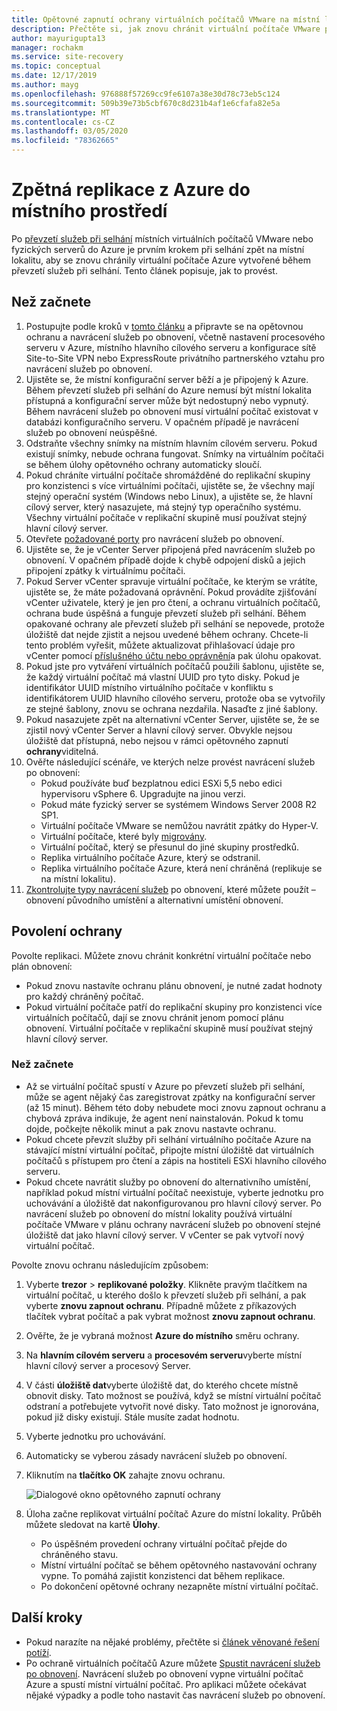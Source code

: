 ```yaml
---
title: Opětovné zapnutí ochrany virtuálních počítačů VMware na místní lokalitu pomocí Azure Site Recovery
description: Přečtěte si, jak znovu chránit virtuální počítače VMware po převzetí služeb při selhání do Azure pomocí Azure Site Recovery.
author: mayurigupta13
manager: rochakm
ms.service: site-recovery
ms.topic: conceptual
ms.date: 12/17/2019
ms.author: mayg
ms.openlocfilehash: 976888f57269cc9fe6107a38e30d78c73eb5c124
ms.sourcegitcommit: 509b39e73b5cbf670c8d231b4af1e6cfafa82e5a
ms.translationtype: MT
ms.contentlocale: cs-CZ
ms.lasthandoff: 03/05/2020
ms.locfileid: "78362665"
---
```

# <a name="reprotect-from-azure-to-on-premises"></a>Zpětná replikace z Azure do místního prostředí

Po [převzetí služeb při selhání](site-recovery-failover.md) místních virtuálních počítačů VMware nebo fyzických serverů do Azure je prvním krokem při selhání zpět na místní lokalitu, aby se znovu chránily virtuální počítače Azure vytvořené během převzetí služeb při selhání. Tento článek popisuje, jak to provést. 

## <a name="before-you-begin"></a>Než začnete

1. Postupujte podle kroků v [tomto článku](vmware-azure-prepare-failback.md) a připravte se na opětovnou ochranu a navrácení služeb po obnovení, včetně nastavení procesového serveru v Azure, místního hlavního cílového serveru a konfigurace sítě Site-to-Site VPN nebo ExpressRoute privátního partnerského vztahu pro navrácení služeb po obnovení.
2. Ujistěte se, že místní konfigurační server běží a je připojený k Azure. Během převzetí služeb při selhání do Azure nemusí být místní lokalita přístupná a konfigurační server může být nedostupný nebo vypnutý. Během navrácení služeb po obnovení musí virtuální počítač existovat v databázi konfiguračního serveru. V opačném případě je navrácení služeb po obnovení neúspěšné.
3. Odstraňte všechny snímky na místním hlavním cílovém serveru. Pokud existují snímky, nebude ochrana fungovat.  Snímky na virtuálním počítači se během úlohy opětovného ochrany automaticky sloučí.
4. Pokud chráníte virtuální počítače shromážděné do replikační skupiny pro konzistenci s více virtuálními počítači, ujistěte se, že všechny mají stejný operační systém (Windows nebo Linux), a ujistěte se, že hlavní cílový server, který nasazujete, má stejný typ operačního systému. Všechny virtuální počítače v replikační skupině musí používat stejný hlavní cílový server.
5. Otevřete [požadované porty](vmware-azure-prepare-failback.md#ports-for-reprotectionfailback) pro navrácení služeb po obnovení.
6. Ujistěte se, že je vCenter Server připojená před navrácením služeb po obnovení. V opačném případě dojde k chybě odpojení disků a jejich připojení zpátky k virtuálnímu počítači.
7. Pokud Server vCenter spravuje virtuální počítače, ke kterým se vrátíte, ujistěte se, že máte požadovaná oprávnění. Pokud provádíte zjišťování vCenter uživatele, který je jen pro čtení, a ochranu virtuálních počítačů, ochrana bude úspěšná a funguje převzetí služeb při selhání. Během opakované ochrany ale převzetí služeb při selhání se nepovede, protože úložiště dat nejde zjistit a nejsou uvedené během ochrany. Chcete-li tento problém vyřešit, můžete aktualizovat přihlašovací údaje pro vCenter pomocí [příslušného účtu nebo oprávnění](vmware-azure-tutorial-prepare-on-premises.md#prepare-an-account-for-automatic-discovery)a pak úlohu opakovat. 
8. Pokud jste pro vytváření virtuálních počítačů použili šablonu, ujistěte se, že každý virtuální počítač má vlastní UUID pro tyto disky. Pokud je identifikátor UUID místního virtuálního počítače v konfliktu s identifikátorem UUID hlavního cílového serveru, protože oba se vytvořily ze stejné šablony, znovu se ochrana nezdařila. Nasaďte z jiné šablony.
9. Pokud nasazujete zpět na alternativní vCenter Server, ujistěte se, že se zjistil nový vCenter Server a hlavní cílový server. Obvykle nejsou úložiště dat přístupná, nebo nejsou v rámci opětovného zapnutí **ochrany**viditelná.
10. Ověřte následující scénáře, ve kterých nelze provést navrácení služeb po obnovení:
    - Pokud používáte buď bezplatnou edici ESXi 5,5 nebo edici hypervisoru vSphere 6. Upgradujte na jinou verzi.
    - Pokud máte fyzický server se systémem Windows Server 2008 R2 SP1.
    - Virtuální počítače VMware se nemůžou navrátit zpátky do Hyper-V.
    - Virtuální počítače, které byly [migrovány](migrate-overview.md#what-do-we-mean-by-migration).
    - Virtuální počítač, který se přesunul do jiné skupiny prostředků.
    - Replika virtuálního počítače Azure, který se odstranil.
    - Replika virtuálního počítače Azure, která není chráněná (replikuje se na místní lokalitu).
10. [Zkontrolujte typy navrácení služeb](concepts-types-of-failback.md) po obnovení, které můžete použít – obnovení původního umístění a alternativní umístění obnovení.


## <a name="enable-reprotection"></a>Povolení ochrany

Povolte replikaci. Můžete znovu chránit konkrétní virtuální počítače nebo plán obnovení:

- Pokud znovu nastavíte ochranu plánu obnovení, je nutné zadat hodnoty pro každý chráněný počítač.
- Pokud virtuální počítače patří do replikační skupiny pro konzistenci více virtuálních počítačů, dají se znovu chránit jenom pomocí plánu obnovení. Virtuální počítače v replikační skupině musí používat stejný hlavní cílový server.

### <a name="before-you-start"></a>Než začnete

- Až se virtuální počítač spustí v Azure po převzetí služeb při selhání, může se agent nějaký čas zaregistrovat zpátky na konfigurační server (až 15 minut). Během této doby nebudete moci znovu zapnout ochranu a chybová zpráva indikuje, že agent není nainstalován. Pokud k tomu dojde, počkejte několik minut a pak znovu nastavte ochranu.
- Pokud chcete převzít služby při selhání virtuálního počítače Azure na stávající místní virtuální počítač, připojte místní úložiště dat virtuálních počítačů s přístupem pro čtení a zápis na hostiteli ESXi hlavního cílového serveru.
- Pokud chcete navrátit služby po obnovení do alternativního umístění, například pokud místní virtuální počítač neexistuje, vyberte jednotku pro uchovávání a úložiště dat nakonfigurovanou pro hlavní cílový server. Po navrácení služeb po obnovení do místní lokality používá virtuální počítače VMware v plánu ochrany navrácení služeb po obnovení stejné úložiště dat jako hlavní cílový server. V vCenter se pak vytvoří nový virtuální počítač.

Povolte znovu ochranu následujícím způsobem:

1. Vyberte **trezor** > **replikované položky**. Klikněte pravým tlačítkem na virtuální počítač, u kterého došlo k převzetí služeb při selhání, a pak vyberte **znovu zapnout ochranu**. Případně můžete z příkazových tlačítek vybrat počítač a pak vybrat možnost **znovu zapnout ochranu**.
2. Ověřte, že je vybraná možnost **Azure do místního** směru ochrany.
3. Na **hlavním cílovém serveru** a **procesovém serveru**vyberte místní hlavní cílový server a procesový Server.  
4. V části **úložiště dat**vyberte úložiště dat, do kterého chcete místně obnovit disky. Tato možnost se používá, když se místní virtuální počítač odstraní a potřebujete vytvořit nové disky. Tato možnost je ignorována, pokud již disky existují. Stále musíte zadat hodnotu.
5. Vyberte jednotku pro uchovávání.
6. Automaticky se vyberou zásady navrácení služeb po obnovení.
7. Kliknutím na **tlačítko OK** zahajte znovu ochranu.

    ![Dialogové okno opětovného zapnutí ochrany](./media/vmware-azure-reprotect/reprotectinputs.png)
    
8. Úloha začne replikovat virtuální počítač Azure do místní lokality. Průběh můžete sledovat na kartě **Úlohy**.
    - Po úspěšném provedení ochrany virtuální počítač přejde do chráněného stavu.
    - Místní virtuální počítač se během opětovného nastavování ochrany vypne. To pomáhá zajistit konzistenci dat během replikace.
    - Po dokončení opětovné ochrany nezapněte místní virtuální počítač.
   

## <a name="next-steps"></a>Další kroky

- Pokud narazíte na nějaké problémy, přečtěte si [článek věnované řešení potíží](vmware-azure-troubleshoot-failback-reprotect.md).
- Po ochraně virtuálních počítačů Azure můžete [Spustit navrácení služeb po obnovení](vmware-azure-failback.md). Navrácení služeb po obnovení vypne virtuální počítač Azure a spustí místní virtuální počítač. Pro aplikaci můžete očekávat nějaké výpadky a podle toho nastavit čas navrácení služeb po obnovení.


